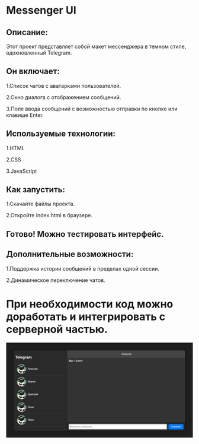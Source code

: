 # Messenger UI

## Описание:
Этот проект представляет собой макет мессенджера в темном стиле, вдохновленный Telegram. 

## Он включает:
<p>1.Список чатов с аватарками пользователей.</p>
<p>2.Окно диалога с отображением сообщений.</p>
<p>3.Поле ввода сообщений с возможностью отправки по кнопке или клавише Enter.</p>

## Используемые технологии:
<p>1.HTML</p>
<p>2.CSS</p>
<p>3.JavaScript</p>

## Как запустить:
<p>1.Скачайте файлы проекта.</p>
<p>2.Откройте index.html в браузере.</p>

## Готово! Можно тестировать интерфейс.

## Дополнительные возможности:
<p>1.Поддержка истории сообщений в пределах одной сессии.</p>
<p>2.Динамическое переключение чатов.</p>

# При необходимости код можно доработать и интегрировать с серверной частью.

<p>
  <img src="src/chat.PNG">
</p>
